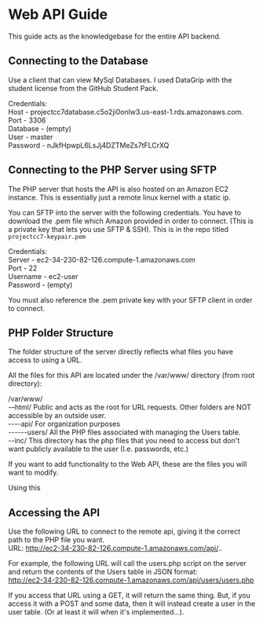 # Web API Guide

This guide acts as the knowledgebase for the entire API backend.

## Connecting to the Database

Use a client that can view MySql Databases. I used DataGrip with the student license from the GitHub Student Pack.

Credentials:  
    Host - projectcc7database.c5o2ji0onlw3.us-east-1.rds.amazonaws.com.  
    Port - 3306  
    Database - (empty)  
    User - master  
    Password - nJkfHpwpL6LsJj4DZTMeZs7tFLCrXQ  

## Connecting to the PHP Server using SFTP

The PHP server that hosts the API is also hosted on an Amazon EC2 instance. This is essentially just a remote linux kernel with a static ip.

You can SFTP into the server with the following credentials. You have to download the .pem file which Amazon provided in order to connect. (This is a private key that lets you use SFTP & SSH). This is in the repo titled `projectcc7-keypair.pem`

Credentials:  
    Server - ec2-34-230-82-126.compute-1.amazonaws.com  
    Port - 22  
    Username - ec2-user  
    Password - (empty)  

You must also reference the .pem private key with your SFTP client in order to connect.

## PHP Folder Structure

The folder structure of the server directly reflects what files you have access to using a URL.

All the files for this API are located under the /var/www/ directory (from root directory):

/var/www/  
-–html/           Public and acts as the root for URL requests. Other folders are NOT accessible by an outside user.  
----api/          For organization purposes  
------users/      All the PHP files associated with managing the Users table.  
--inc/            This directory has the php files that you need to access but don't want publicly available to the user (I.e. passwords, etc.)  

If you want to add functionality to the Web API, these are the files you will want to modify.

Using this 

## Accessing the API

Use the following URL to connect to the remote api, giving it the correct path to the PHP file you want.  
URL: http://ec2-34-230-82-126.compute-1.amazonaws.com/api/..

For example, the following URL will call the users.php script on the server and return the contents of the Users table in JSON format:  
http://ec2-34-230-82-126.compute-1.amazonaws.com/api/users/users.php

If you access that URL using a GET, it will return the same thing. But, if you access it with a POST and some data, then it will instead create a user in the user table. (Or at least it will when it's implemented...).
